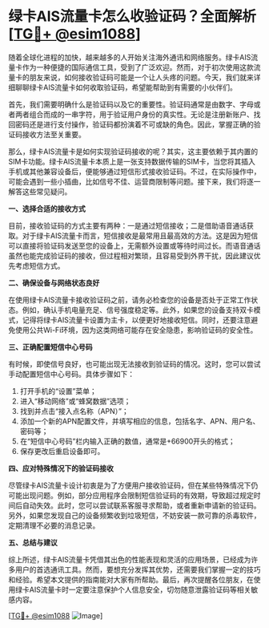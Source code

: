 # 绿卡AIS流量卡怎么收验证码？全面解析[[TG💪+ @esim1088](https://t.me/s/esim1088)]

随着全球化进程的加快，越来越多的人开始关注海外通讯和网络服务。绿卡AIS流量卡作为一种便捷的国际通信工具，受到了广泛欢迎。然而，对于初次使用这款流量卡的朋友来说，如何接收验证码可能是一个让人头疼的问题。今天，我们就来详细聊聊绿卡AIS流量卡如何收取验证码，希望能帮助到有需要的小伙伴们。

首先，我们需要明确什么是验证码以及它的重要性。验证码通常是由数字、字母或者两者组合而成的一串字符，用于验证用户身份的真实性。无论是注册新账户、找回密码还是进行支付操作，验证码都扮演着不可或缺的角色。因此，掌握正确的验证码接收方法至关重要。

那么，绿卡AIS流量卡是如何实现验证码接收的呢？其实，这主要依赖于其内置的SIM卡功能。绿卡AIS流量卡本质上是一张支持数据传输的SIM卡，当您将其插入手机或其他兼容设备后，便能够通过短信形式接收验证码。不过，在实际操作中，可能会遇到一些小插曲，比如信号不佳、运营商限制等问题。接下来，我们将逐一解答这些常见疑问。

**一、选择合适的接收方式**

目前，接收验证码的方式主要有两种：一是通过短信接收；二是借助语音通话获取。对于绿卡AIS流量卡而言，短信接收是最常用且最高效的方法。这是因为短信可以直接将验证码发送至您的设备上，无需额外设置或等待时间过长。而语音通话虽然也能完成验证码的接收，但过程相对繁琐，且容易受到外界干扰，因此建议优先考虑短信方式。

**二、确保设备与网络状态良好**

在使用绿卡AIS流量卡接收验证码之前，请务必检查您的设备是否处于正常工作状态。例如，确认手机电量充足、信号强度稳定等。此外，如果您的设备支持双卡模式，记得将绿卡AIS流量卡设置为主卡，以便更好地接收短信。同时，还要注意避免使用公共Wi-Fi环境，因为这类网络可能存在安全隐患，影响验证码的安全性。

**三、正确配置短信中心号码**

有时候，即使信号良好，也可能出现无法接收到验证码的情况。这时，您可以尝试手动配置短信中心号码。具体步骤如下：

1. 打开手机的“设置”菜单；
2. 进入“移动网络”或“蜂窝数据”选项；
3. 找到并点击“接入点名称（APN）”；
4. 添加一个新的APN配置文件，并填写相应的信息，包括名字、APN、用户名、密码等；
5. 在“短信中心号码”栏内输入正确的数值，通常是+66900开头的格式；
6. 保存更改后重启设备即可。

**四、应对特殊情况下的验证码接收**

尽管绿卡AIS流量卡设计初衷是为了方便用户接收验证码，但在某些特殊情况下仍可能出现问题。例如，部分应用程序会限制短信验证码的有效期，导致超过规定时间后自动失效。此时，您可以尝试联系客服寻求帮助，或者重新申请新的验证码。另外，如果您发现自己的设备频繁收到垃圾短信，不妨安装一款可靠的杀毒软件，定期清理不必要的消息记录。

**五、总结与建议**

综上所述，绿卡AIS流量卡凭借其出色的性能表现和灵活的应用场景，已经成为许多用户的首选通讯工具。然而，要想充分发挥其优势，还需要我们掌握一定的技巧和经验。希望本文提供的指南能对大家有所帮助。最后，再次提醒各位朋友，在使用绿卡AIS流量卡时一定要注意保护个人信息安全，切勿随意泄露验证码等相关敏感内容。

[[TG💪+ @esim1088](https://t.me/s/esim1088) ![Image](https://i.postimg.cc/4NQfJmqS/Snipaste-2025-05-13-00-14-12.png)]